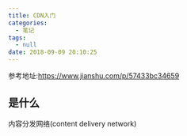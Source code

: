 ```yaml
---
title: CDN入门
categories:
  - 笔记
tags:
  - null
date: 2018-09-09 20:10:25
---
```

 参考地址:https://www.jianshu.com/p/57433bc34659
 <!-- more -->

## 是什么
内容分发网络(content delivery network)
